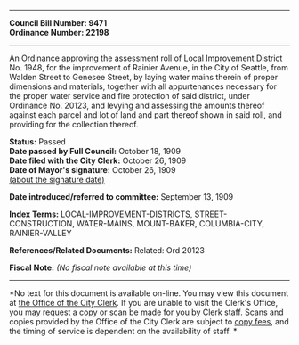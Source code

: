 * * * * *  
  
**Council Bill Number: [](#h0)[](#h2)9471**   
**Ordinance Number: 22198**  
  
* * * * *  
  
An Ordinance approving the assessment roll of Local Improvement District No. 1948, for the improvement of Rainier Avenue, in the City of Seattle, from Walden Street to Genesee Street, by laying water mains therein of proper dimensions and materials, together with all appurtenances necessary for the proper water service and fire protection of said district, under Ordinance No. 20123, and levying and assessing the amounts thereof against each parcel and lot of land and part thereof shown in said roll, and providing for the collection thereof.  
  
**Status:** Passed   
**Date passed by Full Council:** October 18, 1909   
**Date filed with the City Clerk:** October 26, 1909   
**Date of Mayor's signature:** October 26, 1909   
[(about the signature date)](/~public/approvaldate.htm)   
  
  
**Date introduced/referred to committee:** September 13, 1909   
  
**Index Terms:** LOCAL-IMPROVEMENT-DISTRICTS, STREET-CONSTRUCTION, WATER-MAINS, MOUNT-BAKER, COLUMBIA-CITY, RAINIER-VALLEY  
  
**References/Related Documents:** Related: Ord 20123  
  
**Fiscal Note:** *(No fiscal note available at this time)*  
  
* * * * *  
  
*No text for this document is available on-line. You may view this document at [the Office of the City Clerk](http://www.seattle.gov/leg/clerk/contactUs.htm). If you are unable to visit the Clerk's Office, you may request a copy or scan be made for you by Clerk staff. Scans and copies provided by the Office of the City Clerk are subject to [copy fees](http://clerk.seattle.gov/~public/clerkfees.htm), and the timing of service is dependent on the availability of staff. *  
  
  
